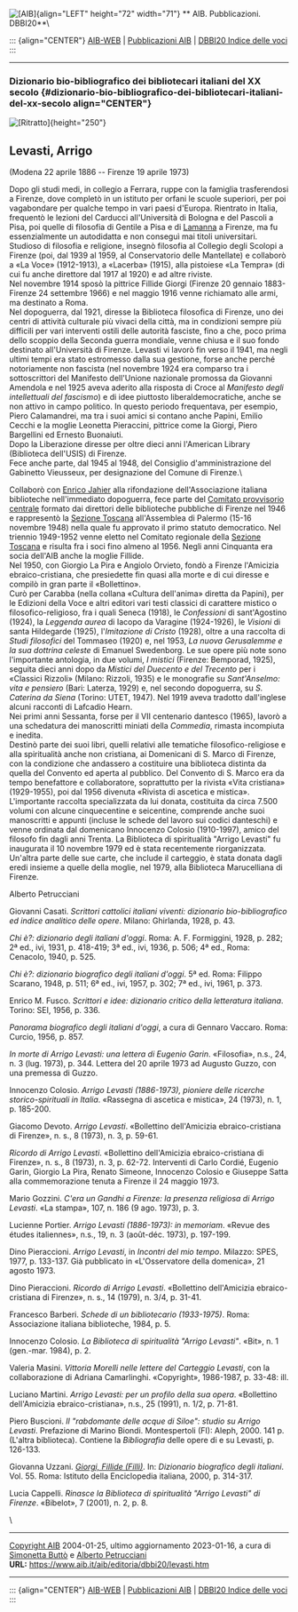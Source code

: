 ![\[AIB\]](/aib/wi/aibv72.gif){align="LEFT" height="72" width="71"}
** AIB. Pubblicazioni. DBBI20**\

::: {align="CENTER"}
[AIB-WEB](/) \| [Pubblicazioni AIB](/pubblicazioni/) \| [DBBI20 Indice
delle voci](dbbi20.htm)
:::

------------------------------------------------------------------------

### Dizionario bio-bibliografico dei bibliotecari italiani del XX secolo {#dizionario-bio-bibliografico-dei-bibliotecari-italiani-del-xx-secolo align="CENTER"}

![\[Ritratto\]](levasti.jpg){height="250"}

## Levasti, Arrigo

(Modena 22 aprile 1886 -- Firenze 19 aprile 1973)

Dopo gli studi medi, in collegio a Ferrara, ruppe con la famiglia
trasferendosi a Firenze, dove completò in un istituto per orfani le
scuole superiori, per poi vagabondare per qualche tempo in vari paesi
d\'Europa. Rientrato in Italia, frequentò le lezioni del Carducci
all\'Università di Bologna e del Pascoli a Pisa, poi quelle di filosofia
di Gentile a Pisa e di [Lamanna](/aib/stor/bio/lamanna.htm) a Firenze,
ma fu essenzialmente un autodidatta e non conseguì mai titoli
universitari.\
Studioso di filosofia e religione, insegnò filosofia al Collegio degli
Scolopi a Firenze (poi, dal 1939 al 1959, al Conservatorio delle
Mantellate) e collaborò a «La Voce» (1912-1913), a «Lacerba» (1915),
alla pistoiese «La Tempra» (di cui fu anche direttore dal 1917 al 1920)
e ad altre riviste.\
Nel novembre 1914 sposò la pittrice Fillide Giorgi (Firenze 20 gennaio
1883-Firenze 24 settembre 1966) e nel maggio 1916 venne richiamato alle
armi, ma destinato a Roma.\
Nel dopoguerra, dal 1921, diresse la Biblioteca filosofica di Firenze,
uno dei centri di attività culturale più vivaci della città, ma in
condizioni sempre più difficili per vari interventi ostili delle
autorità fasciste, fino a che, poco prima dello scoppio della Seconda
guerra mondiale, venne chiusa e il suo fondo destinato all\'Università
di Firenze. Levasti vi lavorò fin verso il 1941, ma negli ultimi tempi
era stato estromesso dalla sua gestione, forse anche perché notoriamente
non fascista (nel novembre 1924 era comparso tra i sottoscrittori del
Manifesto dell\'Unione nazionale promossa da Giovanni Amendola e nel
1925 aveva aderito alla risposta di Croce al *Manifesto degli
intellettuali del fascismo*) e di idee piuttosto liberaldemocratiche,
anche se non attivo in campo politico. In questo periodo frequentava,
per esempio, Piero Calamandrei, ma tra i suoi amici si contano anche
Papini, Emilio Cecchi e la moglie Leonetta Pieraccini, pittrice come la
Giorgi, Piero Bargellini ed Ernesto Buonaiuti.\
Dopo la Liberazione diresse per oltre dieci anni l\'American Library
(Biblioteca dell\'USIS) di Firenze.\
Fece anche parte, dal 1945 al 1948, del Consiglio d\'amministrazione del
Gabinetto Vieusseux, per designazione del Comune di Firenze.\

Collaborò con [Enrico Jahier](jahier.htm) alla rifondazione
dell\'Associazione italiana biblioteche nell\'immediato dopoguerra, fece
parte del [Comitato provvisorio centrale](/aib/stor/cariche46.htm)
formato dai direttori delle biblioteche pubbliche di Firenze nel 1946 e
rappresentò la [Sezione Toscana](/aib/stor/sezioni/tos.htm)
all\'Assemblea di Palermo (15-16 novembre 1948) nella quale fu approvato
il primo statuto democratico. Nel triennio 1949-1952 venne eletto nel
Comitato regionale della [Sezione Toscana](/aib/stor/sezioni/tos.htm) e
risulta fra i soci fino almeno al 1956. Negli anni Cinquanta era socia
dell\'AIB anche la moglie Fillide.\
Nel 1950, con Giorgio La Pira e Angiolo Orvieto, fondò a Firenze
l\'Amicizia ebraico-cristiana, che presiedette fin quasi alla morte e di
cui diresse e compilò in gran parte il «Bollettino».\
Curò per Carabba (nella collana «Cultura dell\'anima» diretta da
Papini), per le Edizioni della Voce e altri editori vari testi classici
di carattere mistico o filosofico-religioso, fra i quali Seneca (1918),
le *Confessioni* di sant\'Agostino (1924), la *Leggenda aurea* di Iacopo
da Varagine (1924-1926), le *Visioni* di santa Hildegarde (1925),
l\'*Imitazione di Cristo* (1928), oltre a una raccolta di *Studi
filosofici* del Tommaseo (1920) e, nel 1953, *La nuova Gerusalemme e la
sua dottrina celeste* di Emanuel Swedenborg. Le sue opere più note sono
l\'importante antologia, in due volumi, *I mistici* (Firenze: Bemporad,
1925), seguita dieci anni dopo da *Mistici del Duecento e del Trecento*
per i «Classici Rizzoli» (Milano: Rizzoli, 1935) e le monografie su
*Sant\'Anselmo: vita e pensiero* (Bari: Laterza, 1929) e, nel secondo
dopoguerra, su *S. Caterina da Siena* (Torino: UTET, 1947). Nel 1919
aveva tradotto dall\'inglese alcuni racconti di Lafcadio Hearn.\
Nei primi anni Sessanta, forse per il VII centenario dantesco (1965),
lavorò a una schedatura dei manoscritti miniati della *Commedia*,
rimasta incompiuta e inedita.\
Destinò parte dei suoi libri, quelli relativi alle tematiche
filosofico-religiose e alla spiritualità anche non cristiana, ai
Domenicani di S. Marco di Firenze, con la condizione che andassero a
costituire una biblioteca distinta da quella del Convento ed aperta al
pubblico. Del Convento di S. Marco era da tempo benefattore e
collaboratore, soprattutto per la rivista «Vita cristiana» (1929-1955),
poi dal 1956 divenuta «Rivista di ascetica e mistica». L\'importante
raccolta specializzata da lui donata, costituita da circa 7.500 volumi
con alcune cinquecentine e seicentine, comprende anche suoi manoscritti
e appunti (incluse le schede del lavoro sui codici danteschi) e venne
ordinata dal domenicano Innocenzo Colosio (1910-1997), amico del
filosofo fin dagli anni Trenta. La Biblioteca di spiritualità \"Arrigo
Levasti\" fu inaugurata il 10 novembre 1979 ed è stata recentemente
riorganizzata.\
Un\'altra parte delle sue carte, che include il carteggio, è stata
donata dagli eredi insieme a quelle della moglie, nel 1979, alla
Biblioteca Marucelliana di Firenze.

Alberto Petrucciani

Giovanni Casati. *Scrittori cattolici italiani viventi: dizionario
bio-bibliografico ed indice analitico delle opere*. Milano: Ghirlanda,
1928, p. 43.

*Chi è?: dizionario degli italiani d\'oggi*. Roma: A. F. Formiggini,
1928, p. 282; 2ª ed., ivi, 1931, p. 418-419; 3ª ed., ivi, 1936, p. 506;
4ª ed., Roma: Cenacolo, 1940, p. 525.

*Chi è?: dizionario biografico degli italiani d\'oggi*. 5ª ed. Roma:
Filippo Scarano, 1948, p. 511; 6ª ed., ivi, 1957, p. 302; 7ª ed., ivi,
1961, p. 373.

Enrico M. Fusco. *Scrittori e idee: dizionario critico della letteratura
italiana*. Torino: SEI, 1956, p. 336.

*Panorama biografico degli italiani d\'oggi*, a cura di Gennaro Vaccaro.
Roma: Curcio, 1956, p. 857.

*In morte di Arrigo Levasti: una lettera di Eugenio Garin*. «Filosofia»,
n.s., 24, n. 3 (lug. 1973), p. 344. Lettera del 20 aprile 1973 ad
Augusto Guzzo, con una premessa di Guzzo.

Innocenzo Colosio. *Arrigo Levasti (1886-1973), pioniere delle ricerche
storico-spirituali in Italia*. «Rassegna di ascetica e mistica», 24
(1973), n. 1, p. 185-200.

Giacomo Devoto. *Arrigo Levasti*. «Bollettino dell\'Amicizia
ebraico-cristiana di Firenze», n. s., 8 (1973), n. 3, p. 59-61.

*Ricordo di Arrigo Levasti*. «Bollettino dell\'Amicizia
ebraico-cristiana di Firenze», n. s., 8 (1973), n. 3, p. 62-72.
Interventi di Carlo Cordié, Eugenio Garin, Giorgio La Pira, Renato
Simeone, Innocenzo Colosio e Giuseppe Satta alla commemorazione tenuta a
Firenze il 24 maggio 1973.

Mario Gozzini. *C\'era un Gandhi a Firenze: la presenza religiosa di
Arrigo Levasti*. «La stampa», 107, n. 186 (9 ago. 1973), p. 3.

Lucienne Portier. *Arrigo Levasti (1886-1973): in memoriam*. «Revue des
études italiennes», n.s., 19, n. 3 (août-déc. 1973), p. 197-199.

Dino Pieraccioni. *Arrigo Levasti*, in *Incontri del mio tempo*.
Milazzo: SPES, 1977, p. 133-137. Già pubblicato in «L\'Osservatore della
domenica», 21 agosto 1973.

Dino Pieraccioni. *Ricordo di Arrigo Levasti*. «Bollettino
dell\'Amicizia ebraico-cristiana di Firenze», n. s., 14 (1979), n. 3/4,
p. 31-41.

Francesco Barberi. *Schede di un bibliotecario (1933-1975)*. Roma:
Associazione italiana biblioteche, 1984, p. 5.

Innocenzo Colosio. *La Biblioteca di spiritualità \"Arrigo Levasti\"*.
«Bit», n. 1 (gen.-mar. 1984), p. 2.

Valeria Masini. *Vittoria Morelli nelle lettere del Carteggio Levasti*,
con la collaborazione di Adriana Camarlinghi. «Copyright», 1986-1987, p.
33-48: ill.

Luciano Martini. *Arrigo Levasti: per un profilo della sua opera*.
«Bollettino dell\'Amicizia ebraico-cristiana», n.s., 25 (1991), n. 1/2,
p. 71-81.

Piero Buscioni. *Il \"rabdomante delle acque di Siloe\": studio su
Arrigo Levasti*. Prefazione di Marino Biondi. Montespertoli (FI): Aleph,
2000. 141 p. (L\'altra biblioteca). Contiene la *Bibliografia* delle
opere di e su Levasti, p. 126-133.

Giovanna Uzzani. [*Giorgi, Fillide
(Filli)*](http://www.treccani.it/enciclopedia/fillide-giorgi_(Dizionario-Biografico)/).
In: *Dizionario biografico degli italiani*. Vol. 55. Roma: Istituto
della Enciclopedia italiana, 2000, p. 314-317.

Lucia Cappelli. *Rinasce la Biblioteca di spiritualità \"Arrigo
Levasti\" di Firenze*. «Bibelot», 7 (2001), n. 2, p. 8.

\

------------------------------------------------------------------------

[Copyright AIB](/su-questo-sito/dichiarazione-di-copyright-aib-web/)
2004-01-25, ultimo aggiornamento 2023-01-16, a cura di [Simonetta
Buttò](/aib/redazione3.htm) e [Alberto
Petrucciani](/su-questo-sito/redazione-aib-web/)\
**URL:** https://www.aib.it/aib/editoria/dbbi20/levasti.htm

------------------------------------------------------------------------

::: {align="CENTER"}
[AIB-WEB](/) \| [Pubblicazioni AIB](/pubblicazioni/) \| [DBBI20 Indice
delle voci](dbbi20.htm)
:::
